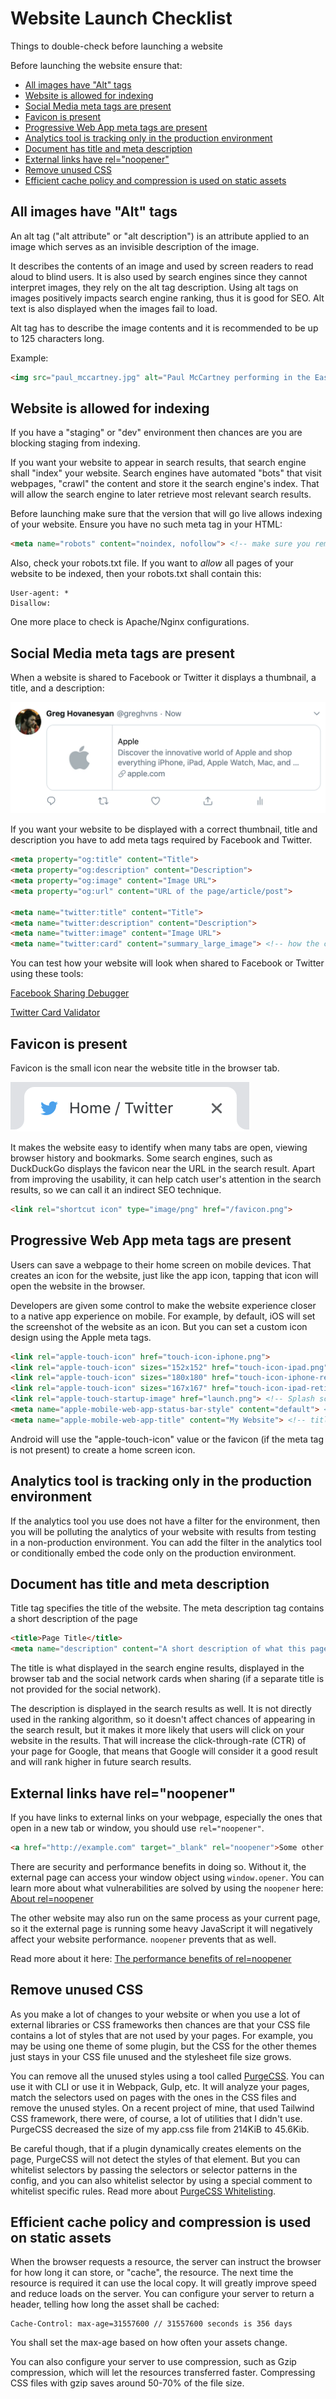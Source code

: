 # Website Launch Checklist
Things to double-check before launching a website

Before launching the website ensure that:

- [All images have "Alt" tags](#all-images-have-alt-tags)
- [Website is allowed for indexing](#website-is-allowed-for-indexing)
- [Social Media meta tags are present](#social-media-meta-tags-are-present)
- [Favicon is present](#favicon-is-present)
- [Progressive Web App meta tags are present](#progressive-web-app-meta-tags-are-present)
- [Analytics tool is tracking only in the production environment](#analytics-tool-is-tracking-only-in-the-production-environment)
- [Document has title and meta description](#document-has-title-and-meta-description)
- [External links have rel="noopener"](#external-links-have-relnoopener)
- [Remove unused CSS](#remove-unused-css)
- [Efficient cache policy and compression is used on static assets](efficient-cache-policy-and-compression-is-used-on-static-assets)

## All images have "Alt" tags
An alt tag ("alt attribute" or "alt description") is an attribute applied to an image which serves as an invisible description of the image. 

It describes the contents of an image and used by screen readers to read aloud to blind users.
It is also used by search engines since they cannot interpret images, they rely on the alt tag description. Using alt tags on images positively impacts search engine ranking, thus it is good for SEO.
Alt text is also displayed when the images fail to load.

Alt tag has to describe the image contents and it is recommended to be up to 125 characters long.

Example:
```html
<img src="paul_mccartney.jpg" alt="Paul McCartney performing in the East Room of the White House">
```

## Website is allowed for indexing

If you have a "staging" or "dev" environment then chances are you are blocking staging from indexing. 

If you want your website to appear in search results, that search engine shall "index" your website. Search engines have automated "bots" that visit webpages, "crawl" the content and store it the search engine's index. That will allow the search engine to later retrieve most relevant search results.

Before launching make sure that the version that will go live allows indexing of your website. Ensure you have no such meta tag in your HTML:

```html
<meta name="robots" content="noindex, nofollow"> <!-- make sure you remove this if you want your website to be indexed by search engines
```

Also, check your robots.txt file. If you want to *allow* all pages of your website to be indexed, then your robots.txt shall contain this:

```
User-agent: *
Disallow:
```

One more place to check is Apache/Nginx configurations.

## Social Media meta tags are present

When a website is shared to Facebook or Twitter it displays a thumbnail, a title, and a description:

![Twitter Meta Tag](./images/twitter-meta-tags.png)

If you want your website to be displayed with a correct thumbnail, title and description you have to add meta tags required by Facebook and Twitter.

```html
<meta property="og:title" content="Title">
<meta property="og:description" content="Description">
<meta property="og:image" content="Image URL">
<meta property="og:url" content="URL of the page/article/post">

<meta name="twitter:title" content="Title">
<meta name="twitter:description" content="Description">
<meta name="twitter:image" content="Image URL">
<meta name="twitter:card" content="summary_large_image"> <!-- how the card is displayed -->
```

You can test how your website will look when shared to Facebook or Twitter using these tools:

[Facebook Sharing Debugger](https://developers.facebook.com/tools/debug/sharing/)

[Twitter Card Validator](https://cards-dev.twitter.com/validator)

## Favicon is present

Favicon is the small icon near the website title in the browser tab.

![Favicon Example](./images/twitter-favicon.png)

It makes the website easy to identify when many tabs are open, viewing browser history and bookmarks. Some search engines, such as DuckDuckGo displays the favicon near the URL in the search result. Apart from improving the usability, it can help catch user's attention in the search results, so we can call it an indirect SEO technique.

```html
<link rel="shortcut icon" type="image/png" href="/favicon.png">
```

## Progressive Web App meta tags are present

Users can save a webpage to their home screen on mobile devices. That creates an icon for the website, just like the app icon, tapping that icon will open the website in the browser.

Developers are given some control to make the website experience closer to a native app experience on mobile. For example, by default, iOS will set the screenshot of the website as an icon. But you can set a custom icon design using the Apple meta tags.

```html
<link rel="apple-touch-icon" href="touch-icon-iphone.png">
<link rel="apple-touch-icon" sizes="152x152" href="touch-icon-ipad.png">
<link rel="apple-touch-icon" sizes="180x180" href="touch-icon-iphone-retina.png">
<link rel="apple-touch-icon" sizes="167x167" href="touch-icon-ipad-retina.png">
<link rel="apple-touch-startup-image" href="launch.png"> <!-- Splash screen image (image that is displayed when the website is buing opened) -->
<meta name="apple-mobile-web-app-status-bar-style" content="default"> <!-- Status bar style -->
<meta name="apple-mobile-web-app-title" content="My Website"> <!-- title of the website --> 
```

Android will use the "apple-touch-icon" value or the favicon (if the meta tag is not present) to create a home screen icon.

## Analytics tool is tracking only in the production environment

If the analytics tool you use does not have a filter for the environment, then you will be polluting the analytics of your website with results from testing in a non-production environment. You can add the filter in the analytics tool or conditionally embed the code only on the production environment.

## Document has title and meta description

Title tag specifies the title of the website. The meta description tag contains a short description of the page

```html
<title>Page Title</title>
<meta name="description" content="A short description of what this page is about">
```

The title is what displayed in the search engine results, displayed in the browser tab and the social network cards when sharing (if a separate title is not provided for the social network). 

The description is displayed in the search results as well. It is not directly used in the ranking algorithm, so it doesn't affect chances of appearing in the search result, but it makes it more likely that users will click on your website in the results. That will increase the click-through-rate (CTR) of your page for Google, that means that Google will consider it a good result and will rank higher in future search results.

## External links have rel="noopener"

If you have links to external links on your webpage, especially the ones that open in a new tab or window, you should use `rel="noopener"`.

```html
<a href="http://example.com" target="_blank" rel="noopener">Some other site</a>
```

There are security and performance benefits in doing so. Without it, the external page can access your window object using `window.opener`. You can learn more about what vulnerabilities are solved by using the `noopener` here: [About rel=noopener](https://mathiasbynens.github.io/rel-noopener/)

The other website may also run on the same process as your current page, so it the external page is running some heavy JavaScript it will negatively affect your website performance. `noopener` prevents that as well. 

Read more about it here: [The performance benefits of rel=noopener](https://jakearchibald.com/2016/performance-benefits-of-rel-noopener/)

## Remove unused CSS

As you make a lot of changes to your website or when you use a lot of external libraries or CSS frameworks then chances are that your CSS file contains a lot of styles that are not used by your pages. For example, you may be using one theme of some plugin, but the CSS for the other themes just stays in your CSS file unused and the stylesheet file size grows.

You can remove all the unused styles using a tool called [PurgeCSS](https://github.com/FullHuman/purgecss). You can use it with CLI or use it in Webpack, Gulp, etc. It will analyze your pages, match the selectors used on pages with the ones in the CSS files and remove the unused styles. On a recent project of mine, that used Tailwind CSS framework, there were, of course, a lot of utilities that I didn't use. PurgeCSS decreased the size of my app.css file from 214KiB to 45.6Kib.

Be careful though, that if a plugin dynamically creates elements on the page, PurgeCSS will not detect the styles of that element. But you can whitelist selectors by passing the selectors or selector patterns in the config, and you can also whitelist selector by using a special comment to whitelist specific rules. Read more about [PurgeCSS Whitelisting](https://www.purgecss.com/whitelisting).

## Efficient cache policy and compression is used on static assets

When the browser requests a resource, the server can instruct the browser for how long it can store, or "cache", the resource. The next time the resource is required it can use the local copy. It will greatly improve speed and reduce loads on the server. You can configure your server to return a header, telling how long the asset shall be cached:

```
Cache-Control: max-age=31557600 // 31557600 seconds is 356 days
```

You shall set the max-age based on how often your assets change.

You can also configure your server to use compression, such as Gzip compression, which will let the resources transferred faster. Compressing CSS files with gzip saves around 50-70% of the file size. 